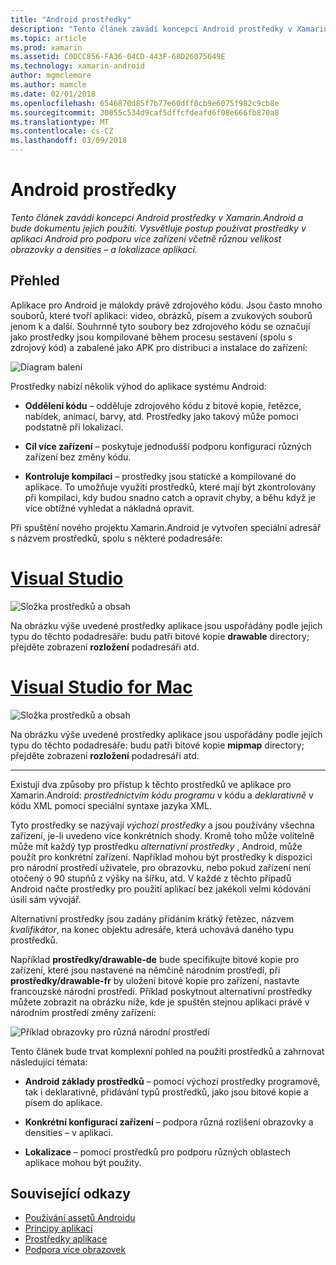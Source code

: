 ```yaml
---
title: "Android prostředky"
description: "Tento článek zavádí koncepci Android prostředky v Xamarin.Android a bude dokumentu jejich použití. Vysvětluje postup používat prostředky v aplikaci Android pro podporu více zařízení včetně různou velikost obrazovky a densities – a lokalizace aplikací."
ms.topic: article
ms.prod: xamarin
ms.assetid: C0DCC856-FA36-04CD-443F-68D26075649E
ms.technology: xamarin-android
author: mgmclemore
ms.author: mamcle
ms.date: 02/01/2018
ms.openlocfilehash: 6546870d85f7b77e60dff0cb9e6075f982c9cb8e
ms.sourcegitcommit: 30055c534d9caf5dffcfdeafd6f08e666fb870a8
ms.translationtype: MT
ms.contentlocale: cs-CZ
ms.lasthandoff: 03/09/2018
---
```

# <a name="android-resources"></a>Android prostředky

_Tento článek zavádí koncepci Android prostředky v Xamarin.Android a bude dokumentu jejich použití. Vysvětluje postup používat prostředky v aplikaci Android pro podporu více zařízení včetně různou velikost obrazovky a densities – a lokalizace aplikací._


## <a name="overview"></a>Přehled

Aplikace pro Android je málokdy právě zdrojového kódu. Jsou často mnoho souborů, které tvoří aplikaci: video, obrázků, písem a zvukových souborů jenom k a další. Souhrnně tyto soubory bez zdrojového kódu se označují jako prostředky jsou kompilované během procesu sestavení (spolu s zdrojový kód) a zabalené jako APK pro distribuci a instalace do zařízení:

![Diagram balení](images/packaging-diagram.png)

Prostředky nabízí několik výhod do aplikace systému Android:

-  **Oddělení kódu** &ndash; odděluje zdrojového kódu z bitové kopie, řetězce, nabídek, animací, barvy, atd. Prostředky jako takový může pomoci podstatně při lokalizaci.

-  **Cíl více zařízení** &ndash; poskytuje jednodušší podporu konfigurací různých zařízení bez změny kódu.

-  **Kontroluje kompilaci** &ndash; prostředky jsou statické a kompilované do aplikace. To umožňuje využití prostředků, které mají být zkontrolovány při kompilaci, kdy budou snadno catch a opravit chyby, a běhu když je více obtížné vyhledat a nákladná opravit.

Při spuštění nového projektu Xamarin.Android je vytvořen speciální adresář s názvem prostředků, spolu s některé podadresáře:

# <a name="visual-studiotabvswin"></a>[Visual Studio](#tab/vswin)

![Složka prostředků a obsah](images/resources-folder-vs.png)

Na obrázku výše uvedené prostředky aplikace jsou uspořádány podle jejich typu do těchto podadresáře: budu patři bitové kopie **drawable** directory; přejděte zobrazení **rozložení** podadresáři atd.
 
# <a name="visual-studio-for-mactabvsmac"></a>[Visual Studio for Mac](#tab/vsmac)

![Složka prostředků a obsah](images/resources-folder-xs.png)

Na obrázku výše uvedené prostředky aplikace jsou uspořádány podle jejich typu do těchto podadresáře: budu patři bitové kopie **mipmap** directory; přejděte zobrazení **rozložení** podadresáři atd.
 
-----

Existují dva způsoby pro přístup k těchto prostředků ve aplikace pro Xamarin.Android: *prostřednictvím kódu programu* v kódu a *deklarativně* v kódu XML pomocí speciální syntaxe jazyka XML.

Tyto prostředky se nazývají *výchozí prostředky* a jsou používány všechna zařízení, je-li uvedeno více konkrétních shody. Kromě toho může volitelně může mít každý typ prostředku *alternativní prostředky* , Android, může použít pro konkrétní zařízení. Například mohou být prostředky k dispozici pro národní prostředí uživatele, pro obrazovku, nebo pokud zařízení není otočený o 90 stupňů z výšky na šířku, atd. V každé z těchto případů Android načte prostředky pro použití aplikací bez jakékoli velmi kódování úsilí sám vývojář.

Alternativní prostředky jsou zadány přidáním krátký řetězec, názvem *kvalifikátor*, na konec objektu adresáře, která uchovává daného typu prostředků.

Například **prostředky/drawable-de** bude specifikujte bitové kopie pro zařízení, které jsou nastavené na němčině národním prostředí, při **prostředky/drawable-fr** by uložení bitové kopie pro zařízení, nastavte francouzské národní prostředí. Příklad poskytnout alternativní prostředky můžete zobrazit na obrázku níže, kde je spuštěn stejnou aplikaci právě v národním prostředí změny zařízení:

![Příklad obrazovky pro různá národní prostředí](images/localized-screenshots.png)

Tento článek bude trvat komplexní pohled na použití prostředků a zahrnovat následující témata:

-  **Android základy prostředků** &ndash; pomocí výchozí prostředky programově, tak i deklarativně, přidávání typů prostředků, jako jsou bitové kopie a písem do aplikace.

-  **Konkrétní konfigurací zařízení** &ndash; podpora různá rozlišení obrazovky a densities – v aplikaci.

-  **Lokalizace** &ndash; pomocí prostředků pro podporu různých oblastech aplikace mohou být použity.


## <a name="related-links"></a>Související odkazy

- [Používání assetů Androidu](~/android/app-fundamentals/resources-in-android/android-assets.md)
- [Principy aplikací](http://developer.android.com/guide/topics/fundamentals.html)
- [Prostředky aplikace](http://developer.android.com/guide/topics/resources/index.html)
- [Podpora více obrazovek](http://developer.android.com/guide/practices/screens_support.html)
